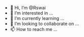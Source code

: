 - 👋 Hi, I’m @Rswai
- 👀 I’m interested in ...
- 🌱 I’m currently learning ...
- 💞️ I’m looking to collaborate on ...
- 📫 How to reach me ...

<!---
Rswai/Rswai is a ✨ special ✨ repository because its `README.md` (this file) appears on your GitHub profile.
You can click the Preview link to take a look at your changes.
--->
